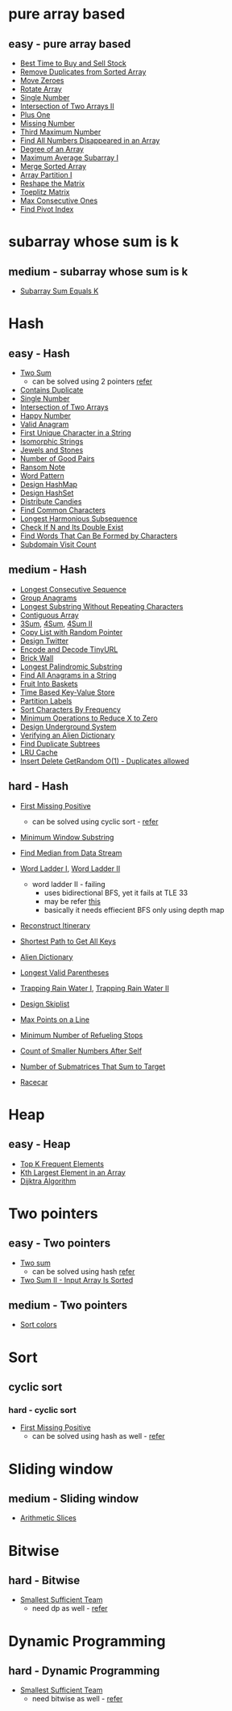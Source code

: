 # pure array based

## easy - pure array based

- [Best Time to Buy and Sell Stock](https://leetcode.com/problems/best-time-to-buy-and-sell-stock/)
- [Remove Duplicates from Sorted Array](https://leetcode.com/problems/remove-duplicates-from-sorted-array/)
- [Move Zeroes](https://leetcode.com/problems/move-zeroes/)
- [Rotate Array](https://leetcode.com/problems/rotate-array/)
- [Single Number](https://leetcode.com/problems/single-number/)
- [Intersection of Two Arrays II](https://leetcode.com/problems/intersection-of-two-arrays-ii/)
- [Plus One](https://leetcode.com/problems/plus-one/)
- [Missing Number](https://leetcode.com/problems/missing-number/)
- [Third Maximum Number](https://leetcode.com/problems/third-maximum-number/)
- [Find All Numbers Disappeared in an Array](https://leetcode.com/problems/find-all-numbers-disappeared-in-an-array/)
- [Degree of an Array](https://leetcode.com/problems/degree-of-an-array/)
- [Maximum Average Subarray I](https://leetcode.com/problems/maximum-average-subarray-i/)
- [Merge Sorted Array](https://leetcode.com/problems/merge-sorted-array/)
- [Array Partition I](https://leetcode.com/problems/array-partition-i/)
- [Reshape the Matrix](https://leetcode.com/problems/reshape-the-matrix/)
- [Toeplitz Matrix](https://leetcode.com/problems/toeplitz-matrix/)
- [Max Consecutive Ones](https://leetcode.com/problems/max-consecutive-ones/)
- [Find Pivot Index](https://leetcode.com/problems/find-pivot-index/)

# subarray whose sum is k

## medium - subarray whose sum is k

- [Subarray Sum Equals K](https://leetcode.com/problems/subarray-sum-equals-k/)

# Hash

## easy - Hash

- [Two Sum](https://leetcode.com/problems/two-sum/)
  - can be solved using 2 pointers [refer](./my-list.md#easy---two-pointers)
- [Contains Duplicate](https://leetcode.com/problems/contains-duplicate/)
- [Single Number](https://leetcode.com/problems/single-number/)
- [Intersection of Two Arrays](https://leetcode.com/problems/intersection-of-two-arrays/)
- [Happy Number](https://leetcode.com/problems/happy-number/)
- [Valid Anagram](https://leetcode.com/problems/valid-anagram/)
- [First Unique Character in a String](https://leetcode.com/problems/first-unique-character-in-a-string/)
- [Isomorphic Strings](https://leetcode.com/problems/isomorphic-strings/)
- [Jewels and Stones](https://leetcode.com/problems/jewels-and-stones/)
- [Number of Good Pairs](https://leetcode.com/problems/number-of-good-pairs/)
- [Ransom Note](https://leetcode.com/problems/ransom-note/)
- [Word Pattern](https://leetcode.com/problems/word-pattern/)
- [Design HashMap](https://leetcode.com/problems/design-hashmap/)
- [Design HashSet](https://leetcode.com/problems/design-hashset/)
- [Distribute Candies](https://leetcode.com/problems/distribute-candies/)
- [Find Common Characters](https://leetcode.com/problems/find-common-characters/)
- [Longest Harmonious Subsequence](https://leetcode.com/problems/longest-harmonious-subsequence/)
- [Check If N and Its Double Exist](https://leetcode.com/problems/check-if-n-and-its-double-exist/)
- [Find Words That Can Be Formed by Characters](https://leetcode.com/problems/find-words-that-can-be-formed-by-characters/)
- [Subdomain Visit Count](https://leetcode.com/problems/subdomain-visit-count/)

## medium - Hash

- [Longest Consecutive Sequence](https://leetcode.com/problems/longest-consecutive-sequence/)
- [Group Anagrams](https://leetcode.com/problems/group-anagrams/)
- [Longest Substring Without Repeating Characters](https://leetcode.com/problems/longest-substring-without-repeating-characters/)
- [Contiguous Array](https://leetcode.com/problems/contiguous-array/)
- [3Sum](https://leetcode.com/problems/3sum/description/), [4Sum](https://leetcode.com/problems/4sum/description/), [4Sum II](https://leetcode.com/problems/4sum-ii/)
- [Copy List with Random Pointer](https://leetcode.com/problems/copy-list-with-random-pointer/)
- [Design Twitter](https://leetcode.com/problems/design-twitter/)
- [Encode and Decode TinyURL](https://leetcode.com/problems/encode-and-decode-tinyurl/)
- [Brick Wall](https://leetcode.com/problems/brick-wall/)
- [Longest Palindromic Substring](https://leetcode.com/problems/longest-palindromic-substring/)
- [Find All Anagrams in a String](https://leetcode.com/problems/find-all-anagrams-in-a-string/)
- [Fruit Into Baskets](https://leetcode.com/problems/fruit-into-baskets/)
- [Time Based Key-Value Store](https://leetcode.com/problems/time-based-key-value-store/)
- [Partition Labels](https://leetcode.com/problems/partition-labels/)
- [Sort Characters By Frequency](https://leetcode.com/problems/sort-characters-by-frequency/)
- [Minimum Operations to Reduce X to Zero](https://leetcode.com/problems/minimum-operations-to-reduce-x-to-zero/)
- [Design Underground System](https://leetcode.com/problems/design-underground-system/)
- [Verifying an Alien Dictionary](https://leetcode.com/problems/verifying-an-alien-dictionary/)
- [Find Duplicate Subtrees](https://leetcode.com/problems/find-duplicate-subtrees/)
- [LRU Cache](https://leetcode.com/problems/lru-cache/)
- [Insert Delete GetRandom O(1) - Duplicates allowed](https://leetcode.com/problems/insert-delete-getrandom-o1-duplicates-allowed/)

## hard - Hash

- [First Missing Positive](https://leetcode.com/problems/first-missing-positive)
  - can be solved using cyclic sort - [refer](./my-list.md#hard---cyclic-sort)
- [Minimum Window Substring](https://leetcode.com/problems/minimum-window-substring/)
- [Find Median from Data Stream](https://leetcode.com/problems/find-median-from-data-stream/)
- [Word Ladder I](https://leetcode.com/problems/word-ladder/), [Word Ladder II](https://leetcode.com/problems/word-ladder-ii/)

  - word ladder II - failing
    - uses bidirectional BFS, yet it fails at TLE 33
    - may be refer [this](https://leetcode.com/problems/word-ladder-ii/solutions/6319954/i-spent-3-hours-developing-this-fastest-approach-check-it-out-and-don-t-forget-to-drop-a-like/)
    - basically it needs effiecient BFS only using depth map

- [Reconstruct Itinerary](https://leetcode.com/problems/reconstruct-itinerary/)
- [Shortest Path to Get All Keys](https://leetcode.com/problems/shortest-path-to-get-all-keys/)
- [Alien Dictionary](https://leetcode.com/problems/alien-dictionary/)
- [Longest Valid Parentheses](https://leetcode.com/problems/longest-valid-parentheses/)
- [Trapping Rain Water I](https://leetcode.com/problems/trapping-rain-water/), [Trapping Rain Water II](https://leetcode.com/problems/trapping-rain-water-ii/)
- [Design Skiplist](https://leetcode.com/problems/design-skiplist/)
- [Max Points on a Line](https://leetcode.com/problems/max-points-on-a-line/)
- [Minimum Number of Refueling Stops](https://leetcode.com/problems/minimum-number-of-refueling-stops/)
- [Count of Smaller Numbers After Self](https://leetcode.com/problems/count-of-smaller-numbers-after-self/)
- [Number of Submatrices That Sum to Target](https://leetcode.com/problems/number-of-submatrices-that-sum-to-target/)
- [Racecar](https://leetcode.com/problems/racecar/)

# Heap

## easy - Heap

- [Top K Frequent Elements](https://leetcode.com/problems/top-k-frequent-elements/)
- [Kth Largest Element in an Array](https://leetcode.com/problems/kth-largest-element-in-an-array/)
- [Dijktra Algorithm](https://www.geeksforgeeks.org/problems/implementing-dijkstra-set-1-adjacency-matrix/1)

# Two pointers

## easy - Two pointers

- [Two sum](https://leetcode.com/problems/two-sum/description/)
  - can be solved using hash [refer](./my-list.md#easy---hash)
- [Two Sum II - Input Array Is Sorted](https://leetcode.com/problems/two-sum-ii-input-array-is-sorted/)

## medium - Two pointers

- [Sort colors](https://leetcode.com/problems/sort-colors/)

# Sort

## cyclic sort

### hard - cyclic sort

- [First Missing Positive](https://leetcode.com/problems/first-missing-positive)
  - can be solved using hash as well - [refer](./my-list.md#hard---hash)

# Sliding window

## medium - Sliding window

- [Arithmetic Slices](https://leetcode.com/problems/arithmetic-slices/description/)

# Bitwise

## hard - Bitwise

- [Smallest Sufficient Team](https://leetcode.com/problems/smallest-sufficient-team/)
  - need dp as well - [refer](./my-list.md#hard---dynamic-programming)

# Dynamic Programming

## hard - Dynamic Programming

- [Smallest Sufficient Team](https://leetcode.com/problems/smallest-sufficient-team/)
  - need bitwise as well - [refer](./my-list.md#hard---bitwise)
